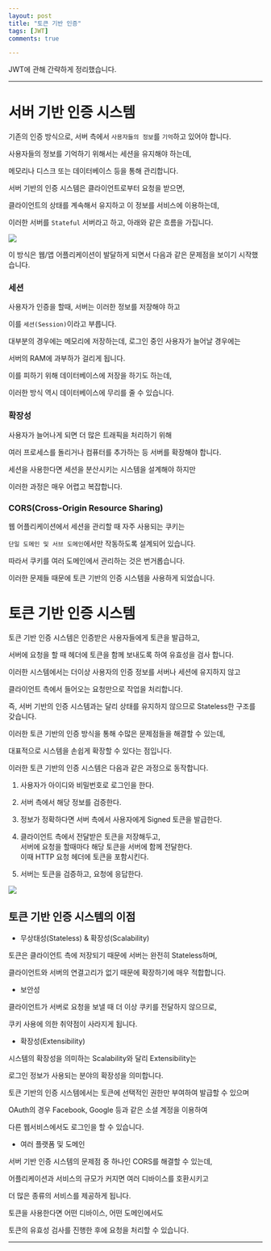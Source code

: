 ```yaml
---
layout: post
title: "토큰 기반 인증"
tags: [JWT]
comments: true

---
```


JWT에 관해 간략하게 정리했습니다.

---

# 서버 기반 인증 시스템

기존의 인증 방식으로, 서버 측에서 `사용자들의 정보`를 `기억`하고 있어야 합니다. 

사용자들의 정보를 기억하기 위해서는 세션을 유지해야 하는데, 

메모리나 디스크 또는 데이터베이스 등을 통해 관리합니다. 

서버 기반의 인증 시스템은 클라이언트로부터 요청을 받으면, 

클라이언트의 상태를 계속해서 유지하고 이 정보를 서비스에 이용하는데, 

이러한 서버를 `Stateful` 서버라고 하고, 아래와 같은 흐름을 가집니다.

<img src="https://media.vlpt.us/images/dnjscksdn98/post/a397e6cf-ef32-4b07-8132-45e0931d556a/session.png">

이 방식은 웹/앱 어플리케이션이 발달하게 되면서 다음과 같은 문제점을 보이기 시작했습니다.

### 세션

사용자가 인증을 할때, 서버는 이러한 정보를 저장해야 하고 

이를 `세션(Session)`이라고 부릅니다. 

대부분의 경우에는 메모리에 저장하는데, 로그인 중인 사용자가 늘어날 경우에는 

서버의 RAM에 과부하가 걸리게 됩니다. 

이를 피하기 위해 데이터베이스에 저장을 하기도 하는데, 

이러한 방식 역시 데이터베이스에 무리를 줄 수 있습니다.

### 확장성

사용자가 늘어나게 되면 더 많은 트래픽을 처리하기 위해 

여러 프로세스를 돌리거나 컴퓨터를 추가하는 등 서버를 확장해야 합니다. 

세션을 사용한다면 세션을 분산시키는 시스템을 설계해야 하지만 

이러한 과정은 매우 어렵고 복잡합니다.

### CORS(Cross-Origin Resource Sharing)

웹 어플리케이션에서 세션을 관리할 때 자주 사용되는 쿠키는 

`단일 도메인 및 서브 도메인`에서만 작동하도록 설계되어 있습니다.

따라서 쿠키를 여러 도메인에서 관리하는 것은 번거롭습니다.

이러한 문제들 때문에 토큰 기반의 인증 시스템을 사용하게 되었습니다.

# 토큰 기반 인증 시스템

토큰 기반 인증 시스템은 인증받은 사용자들에게 토큰을 발급하고, 

서버에 요청을 할 때 헤더에 토큰을 함께 보내도록 하여 유효성을 검사 합니다. 

이러한 시스템에서는 더이상 사용자의 인증 정보를 서버나 세션에 유지하지 않고 

클라이언트 측에서 들어오는 요청만으로 작업을 처리합니다. 

즉, 서버 기반의 인증 시스템과는 달리 상태를 유지하지 않으므로 Stateless한 구조를 갖습니다. 

이러한 토큰 기반의 인증 방식을 통해 수많은 문제점들을 해결할 수 있는데, 

대표적으로 시스템을 손쉽게 확장할 수 있다는 점입니다.

이러한 토큰 기반의 인증 시스템은 다음과 같은 과정으로 동작합니다.

1. 사용자가 아이디와 비밀번호로 로그인을 한다.

2. 서버 측에서 해당 정보를 검증한다.

3. 정보가 정확하다면 서버 측에서 사용자에게 Signed 토큰을 발급한다.

4. 클라이언트 측에서 전달받은 토큰을 저장해두고,<br>서버에 요청을 할때마다 해당 토큰을 서버에 함께 전달한다.<br> 
이때 HTTP 요청 헤더에 토큰을 포함시킨다.

5. 서버는 토큰을 검증하고, 요청에 응답한다.

<img src="https://media.vlpt.us/images/dnjscksdn98/post/679cd6f4-94f2-4d3b-b5b3-3530e5684955/token.png">

## 토큰 기반 인증 시스템의 이점

* 무상태성(Stateless) & 확장성(Scalability)

토큰은 클라이언트 측에 저장되기 때문에 서버는 완전히 Stateless하며, 

클라이언트와 서버의 연결고리가 없기 때문에 확장하기에 매우 적합합니다. 

* 보안성

클라이언트가 서버로 요청을 보낼 때 더 이상 쿠키를 전달하지 않으므로, 

쿠키 사용에 의한 취약점이 사라지게 됩니다. 

* 확장성(Extensibility)

시스템의 확장성을 의미하는 Scalability와 달리 Extensibility는 

로그인 정보가 사용되는 분야의 확장성을 의미합니다. 

토큰 기반의 인증 시스템에서는 토큰에 선택적인 권한만 부여하여 발급할 수 있으며 

OAuth의 경우 Facebook, Google 등과 같은 소셜 계정을 이용하여 

다른 웹서비스에서도 로그인을 할 수 있습니다.

* 여러 플랫폼 및 도메인

서버 기반 인증 시스템의 문제점 중 하나인 CORS를 해결할 수 있는데, 

어플리케이션과 서비스의 규모가 커지면 여러 디바이스를 호환시키고 

더 많은 종류의 서비스를 제공하게 됩니다. 

토큰을 사용한다면 어떤 디바이스, 어떤 도메인에서도 

토큰의 유효성 검사를 진행한 후에 요청을 처리할 수 있습니다.

---
